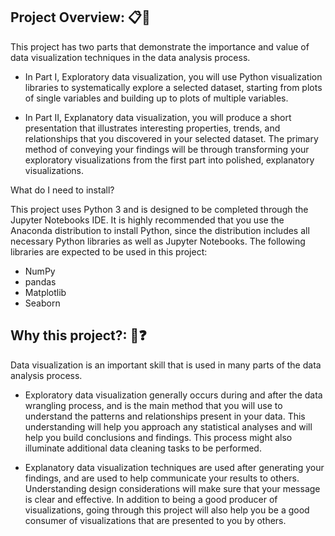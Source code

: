 ## Project Overview: 📋🌟
This project has two parts that demonstrate the importance and value of data visualization techniques in the data analysis process.

* In Part I, Exploratory data visualization, you will use Python visualization libraries to systematically explore a selected dataset, starting from plots of single variables and building up to plots of multiple variables.

* In Part II, Explanatory data visualization, you will produce a short presentation that illustrates interesting properties, trends, and relationships that you discovered in your selected dataset. The primary method of conveying your findings will be through transforming your exploratory visualizations from the first part into polished, explanatory visualizations.

What do I need to install?

This project uses Python 3 and is designed to be completed through the Jupyter Notebooks IDE. It is highly recommended that you use the Anaconda distribution to install Python, since the distribution includes all necessary Python libraries as well as Jupyter Notebooks. The following libraries are expected to be used in this project:

* NumPy
* pandas
* Matplotlib
* Seaborn

## Why this project?: 🤔❓

Data visualization is an important skill that is used in many parts of the data analysis process.

* Exploratory data visualization generally occurs during and after the data wrangling process, and is the main method that you will use to understand the patterns and relationships present in your data. This understanding will help you approach any statistical analyses and will help you build conclusions and findings. This process might also illuminate additional data cleaning tasks to be performed.

* Explanatory data visualization techniques are used after generating your findings, and are used to help communicate your results to others. Understanding design considerations will make sure that your message is clear and effective. In addition to being a good producer of visualizations, going through this project will also help you be a good consumer of visualizations that are presented to you by others.
